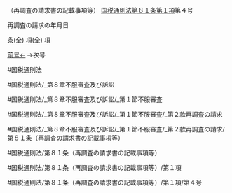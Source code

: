 （再調査の請求書の記載事項等）
[国税通則法第８１条第１項](国税通則法＿＿＿＿＿第８１条第１項)第４号

再調査の請求の年月日

[条(全)](国税通則法＿＿＿＿＿第８１条_.md)    [項(全)](国税通則法＿＿＿＿＿第８１条第１項_.md)    [項](国税通則法＿＿＿＿＿第８１条第１項.md)

[前号←](国税通則法＿＿＿＿＿第８１条第１項第３号.md)  ~~→次号~~

#国税通則法

#国税通則法/_第８章不服審査及び訴訟

#国税通則法/_第８章不服審査及び訴訟/_第１節不服審査

#国税通則法/_第８章不服審査及び訴訟/_第１節不服審査/_第２款再調査の請求

#国税通則法/_第８章不服審査及び訴訟/_第１節不服審査/_第２款再調査の請求/第８１条（再調査の請求書の記載事項等）

#国税通則法/第８１条（再調査の請求書の記載事項等）

#国税通則法/第８１条（再調査の請求書の記載事項等）/第１項

#国税通則法/第８１条（再調査の請求書の記載事項等）/第１項/第４号

